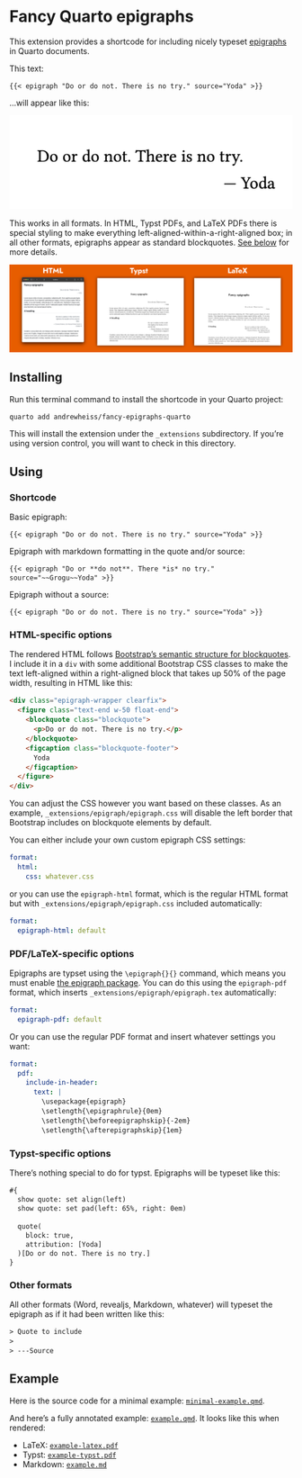 

# Fancy Quarto epigraphs

This extension provides a shortcode for including nicely typeset [epigraphs](https://en.wikipedia.org/wiki/Epigraph_(literature)) in Quarto documents.

This text:

``` qmd
{{< epigraph "Do or do not. There is no try." source="Yoda" >}}
```

…will appear like this:

![](README_img/yoda-alone.png)

This works in all formats. In HTML, Typst PDFs, and LaTeX PDFs there is special styling to make everything left-aligned-within-a-right-aligned box; in all other formats, epigraphs appear as standard blockquotes. [See below](#using) for more details.

![](README_img/examples.png)

## Installing

Run this terminal command to install the shortcode in your Quarto project:

``` bash
quarto add andrewheiss/fancy-epigraphs-quarto
```

This will install the extension under the `_extensions` subdirectory. If you’re using version control, you will want to check in this directory.

## Using

### Shortcode

Basic epigraph:

``` qmd
{{< epigraph "Do or do not. There is no try." source="Yoda" >}}
```

Epigraph with markdown formatting in the quote and/or source:

``` qmd
{{< epigraph "Do or **do not**. There *is* no try." source="~~Grogu~~Yoda" >}}
```

Epigraph without a source:

``` qmd
{{< epigraph "Do or do not. There is no try." source="Yoda" >}}
```

### HTML-specific options

The rendered HTML follows [Bootstrap’s semantic structure for blockquotes](https://getbootstrap.com/docs/5.2/content/typography/#naming-a-source). I include it in a `div` with some additional Bootstrap CSS classes to make the text left-aligned within a right-aligned block that takes up 50% of the page width, resulting in HTML like this:

``` html
<div class="epigraph-wrapper clearfix">
  <figure class="text-end w-50 float-end">
    <blockquote class="blockquote">
      <p>Do or do not. There is no try.</p>
    </blockquote>
    <figcaption class="blockquote-footer">
      Yoda
    </figcaption>
  </figure>
</div>
```

You can adjust the CSS however you want based on these classes. As an example, `_extensions/epigraph/epigraph.css` will disable the left border that Bootstrap includes on blockquote elements by default.

You can either include your own custom epigraph CSS settings:

``` yaml
format:
  html:
    css: whatever.css
```

or you can use the `epigraph-html` format, which is the regular HTML format but with `_extensions/epigraph/epigraph.css` included automatically:

``` yaml
format:
  epigraph-html: default
```

### PDF/LaTeX-specific options

Epigraphs are typset using the `\epigraph{}{}` command, which means you must enable [the epigraph package](https://ctan.org/pkg/epigraph?lang=en). You can do this using the `epigraph-pdf` format, which inserts `_extensions/epigraph/epigraph.tex` automatically:

``` yaml
format:
  epigraph-pdf: default
```

Or you can use the regular PDF format and insert whatever settings you want:

``` yaml
format:
  pdf:
    include-in-header: 
      text: |
        \usepackage{epigraph}
        \setlength{\epigraphrule}{0em}
        \setlength{\beforeepigraphskip}{-2em}
        \setlength{\afterepigraphskip}{1em}
```

### Typst-specific options

There’s nothing special to do for typst. Epigraphs will be typeset like this:

``` typst
#{
  show quote: set align(left)
  show quote: set pad(left: 65%, right: 0em)
  
  quote(
    block: true,
    attribution: [Yoda]
  )[Do or do not. There is no try.]
}
```

### Other formats

All other formats (Word, revealjs, Markdown, whatever) will typeset the epigraph as if it had been written like this:

``` default
> Quote to include
> 
> ---Source
```

## Example

Here is the source code for a minimal example: [`minimal-example.qmd`](minimal-example.qmd).

And here’s a fully annotated example: [`example.qmd`](example.qmd). It looks like this when rendered:

- LaTeX: [`example-latex.pdf`](example-latex.pdf)
- Typst: [`example-typst.pdf`](example-typst.pdf)
- Markdown: [`example.md`](example.md)
